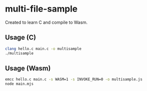 # multi-file-sample

Created to learn C and compile to Wasm.

## Usage (C)

```sh
clang hello.c main.c -o multisample
./multisample
```

## Usage (Wasm)

```sh
emcc hello.c main.c -s WASM=1 -s INVOKE_RUN=0 -o multisample.js
node main.mjs
```